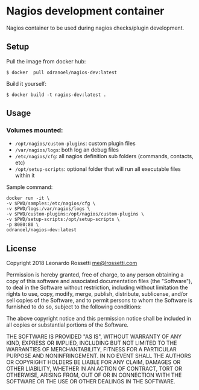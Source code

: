 # Nagios development container

Nagios container to be used during nagios checks/plugin development.

## Setup

Pull the image from docker hub:

```
$ docker  pull odranoel/nagios-dev:latest
```

Build it yourself:

```
$ docker build -t nagios-dev:latest .
```


## Usage

### Volumes mounted:

* `/opt/nagios/custom-plugins`: custom plugin files
* `/var/nagios/logs`: both log an debug files
* `/etc/nagios/cfg`: all nagios definition sub folders (commands, contacts, etc)
* `/opt/setup-scripts`: optional folder that will run all executable files within it

Sample command: 

```
docker run -it \
-v $PWD/samples:/etc/nagios/cfg \
-v $PWD/logs:/var/nagios/logs \
-v $PWD/custom-plugins:/opt/nagios/custom-plugins \
-v $PWD/setup-scripts:/opt/setup-scripts \
-p 8080:80 \
odranoel/nagios-dev:latest
```


## License

Copyright 2018 Leonardo Rossetti <me@lrossetti.com>

Permission is hereby granted, free of charge, to any person obtaining a copy of this software and associated documentation files (the "Software"), to deal in the Software without restriction, including without limitation the rights to use, copy, modify, merge, publish, distribute, sublicense, and/or sell copies of the Software, and to permit persons to whom the Software is furnished to do so, subject to the following conditions:

The above copyright notice and this permission notice shall be included in all copies or substantial portions of the Software.

THE SOFTWARE IS PROVIDED "AS IS", WITHOUT WARRANTY OF ANY KIND, EXPRESS OR IMPLIED, INCLUDING BUT NOT LIMITED TO THE WARRANTIES OF MERCHANTABILITY, FITNESS FOR A PARTICULAR PURPOSE AND NONINFRINGEMENT. IN NO EVENT SHALL THE AUTHORS OR COPYRIGHT HOLDERS BE LIABLE FOR ANY CLAIM, DAMAGES OR OTHER LIABILITY, WHETHER IN AN ACTION OF CONTRACT, TORT OR OTHERWISE, ARISING FROM, OUT OF OR IN CONNECTION WITH THE SOFTWARE OR THE USE OR OTHER DEALINGS IN THE SOFTWARE.

